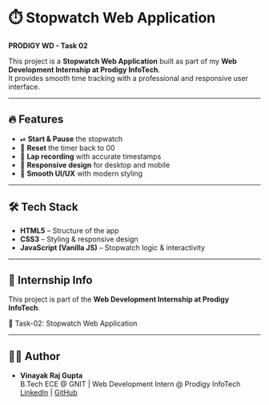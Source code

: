 # ⏱️ Stopwatch Web Application  
**PRODIGY WD - Task 02**  

This project is a **Stopwatch Web Application** built as part of my **Web Development Internship at Prodigy InfoTech**.  
It provides smooth time tracking with a professional and responsive user interface.  

---

## 🔥 Features
- ⏯ **Start & Pause** the stopwatch  
- 🔄 **Reset** the timer back to 00  
- 🏁 **Lap recording** with accurate timestamps  
- 📱 **Responsive design** for desktop and mobile  
- 🎨 **Smooth UI/UX** with modern styling  

---

## 🛠️ Tech Stack
- **HTML5** – Structure of the app  
- **CSS3** – Styling & responsive design  
- **JavaScript (Vanilla JS)** – Stopwatch logic & interactivity  

---
📌 Internship Info
------------------

This project is part of the **Web Development Internship at Prodigy InfoTech**.

📅 Task-02: Stopwatch Web Application

---
## 👨‍💻 Author

- **Vinayak Raj Gupta**  
  B.Tech ECE @ GNIT | Web Development Intern @ Prodigy InfoTech  
  [LinkedIn](https://www.linkedin.com/in/vinayakrajgupta) | [GitHub](https://github.com/vinayakvr4321)
